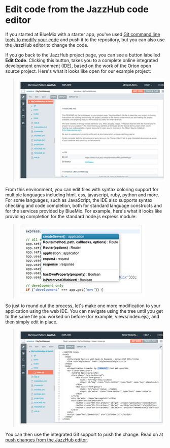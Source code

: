 # Edit code from the JazzHub code editor

If you started at BlueMix with a starter app, you've used [Git command line tools to modify your code](editgitcmdline) 
and push it to the repository, but you can also use the JazzHub editor to change the code. 

If you go back to the JazzHub project page, you can see a button labelled **Edit Code**. 
Clicking this button, takes you to a complete online integrated development environment (IDE), 
based on the work of the Orion open source project. Here's what it looks like open for our example project:

>	![JazzHub editor](../images/guidebm/jazzhubeditor.jpg) 

From this environment, you can edit files with syntax coloring support for multiple languages including html, css, javascript, ruby, python and more. For some languages, such as JavaScript, the IDE also supports syntax checking and code completion, both for standard language constructs and for the services provided by BlueMix. 
For example, here's what it looks like providing completion for the standard node.js express module:

>	![JazzHub editor with code](../images/guidebm/jazzhubeditorcode.jpg) 

So just to round out the process, let's make one more modification to your application using the web IDE. 
You can navigate using the tree until you get to the same file you worked on before (for example, views/index.ejs), 
and then simply edit in place.

>	![JazzHub editor code change](../images/guidebm/jazzhubeditorcodechg.jpg) 

You can then use the integrated Git support to push the change. Read on at [push changes from the JazzHub editor](../Deploy/pushfromjh).


   


